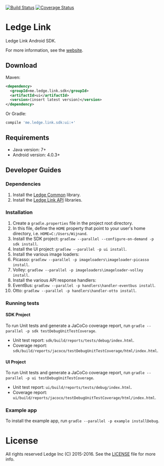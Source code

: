 [![Build Status](https://travis-ci.com/itabulous/ledgelinksdk_android.svg?token=qo11VUxzPNUqYf96JsWf)](https://travis-ci.com/itabulous/ledgelinksdk_android)
[![Coverage Status](https://coveralls.io/repos/github/itabulous/ledgelinksdk_android/badge.svg?branch=master&t=CnCHgb)](https://coveralls.io/github/itabulous/ledgelinksdk_android?branch=master)

# Ledge Link
Ledge Link Android SDK.

For more information, see the [website](https://itabulous.github.io/ledgelinksdk_android/).

## Download

Maven:

```xml
<dependency>
  <groupId>me.ledge.link.sdk</groupId>
  <artifactId>ui</artifactId>
  <version>(insert latest version)</version>
</dependency>
```

Or Gradle:

```groovy
compile 'me.ledge.link.sdk:ui:+'
```

## Requirements

* Java version: 7+
* Android version: 4.0.3+

## Developer Guides

### Dependencies

1. Install the [Ledge Common](https://github.com/itabulous/ledgecommon_android) library.
1. Install the [Ledge Link API](https://github.com/itabulous/ledgelinkapi_android) libraries.

### Installation

1. Create a `gradle.properties` file in the project root directory.
  1. In this file, define the `HOME` property that point to your user's home directory, i.e. `HOME=C:/Users/Wijnand`.
1. Install the SDK project: `gradlew --parallel --configure-on-demand -p sdk install`.
1. Install the UI project: `gradlew --parallel -p ui install`.
1. Install the various image loaders:
  1. Picasso: `gradlew --parallel -p imageloaders\imageloader-picasso install`.
  1. Volley: `gradlew --parallel -p imageloaders\imageloader-volley install`.
1. Install the various API response handlers:
  1. EventBus: `gradlew --parallel -p handlers\handler-eventbus install`.
  1. Otto: `gradlew --parallel -p handlers\handler-otto install`.

### Running tests

#### SDK Project

To run Unit tests and generate a JaCoCo coverage report, run `gradle --parallel -p sdk testDebugUnitTestCoverage`.

* Unit test report: `sdk/build/reports/tests/debug/index.html`.
* Coverage report: `sdk/build/reports/jacoco/testDebugUnitTestCoverage/html/index.html`.

#### UI Project

To run Unit tests and generate a JaCoCo coverage report, run `gradle --parallel -p ui testDebugUnitTestCoverage`.

* Unit test report: `ui/build/reports/tests/debug/index.html`.
* Coverage report: `ui/build/reports/jacoco/testDebugUnitTestCoverage/html/index.html`.

### Example app

To install the example app, run `gradle --parallel -p example installDebug`.

# License

All rights reserved Ledge Inc (C) 2015-2016. See the [LICENSE](LICENSE.md) file for more info.
